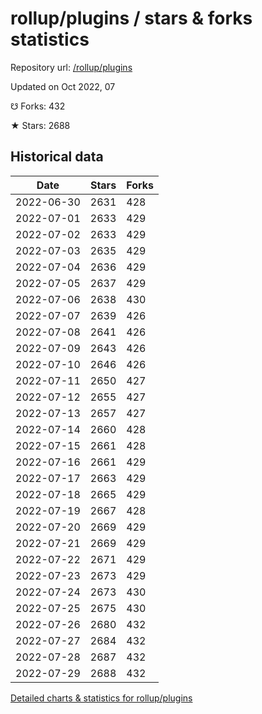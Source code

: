 # rollup/plugins / stars & forks statistics

Repository url: [/rollup/plugins](https://github.com/rollup/plugins)

Updated on Oct 2022, 07

☋ Forks: 432

★ Stars: 2688

## Historical data
| Date | Stars | Forks |
|------|-------|-------|
| 2022-06-30 | 2631 | 428 | 
| 2022-07-01 | 2633 | 429 | 
| 2022-07-02 | 2633 | 429 | 
| 2022-07-03 | 2635 | 429 | 
| 2022-07-04 | 2636 | 429 | 
| 2022-07-05 | 2637 | 429 | 
| 2022-07-06 | 2638 | 430 | 
| 2022-07-07 | 2639 | 426 | 
| 2022-07-08 | 2641 | 426 | 
| 2022-07-09 | 2643 | 426 | 
| 2022-07-10 | 2646 | 426 | 
| 2022-07-11 | 2650 | 427 | 
| 2022-07-12 | 2655 | 427 | 
| 2022-07-13 | 2657 | 427 | 
| 2022-07-14 | 2660 | 428 | 
| 2022-07-15 | 2661 | 428 | 
| 2022-07-16 | 2661 | 429 | 
| 2022-07-17 | 2663 | 429 | 
| 2022-07-18 | 2665 | 429 | 
| 2022-07-19 | 2667 | 428 | 
| 2022-07-20 | 2669 | 429 | 
| 2022-07-21 | 2669 | 429 | 
| 2022-07-22 | 2671 | 429 | 
| 2022-07-23 | 2673 | 429 | 
| 2022-07-24 | 2673 | 430 | 
| 2022-07-25 | 2675 | 430 | 
| 2022-07-26 | 2680 | 432 | 
| 2022-07-27 | 2684 | 432 | 
| 2022-07-28 | 2687 | 432 | 
| 2022-07-29 | 2688 | 432 | 


[Detailed charts & statistics for rollup/plugins](https://reviewgithub.com/rep/rollup/plugins)

